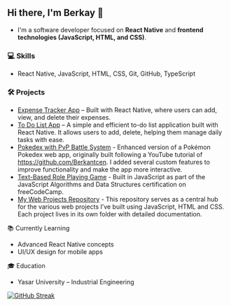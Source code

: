 ## Hi there, I'm Berkay 👋

- I'm a software developer focused on **React Native** and **frontend technologies (JavaScript, HTML, and CSS)**.

### 💻 Skills
- React Native, JavaScript, HTML, CSS, Git, GitHub, TypeScript

### 🛠️ Projects

- [Expense Tracker App](https://github.com/Cataltug/ExpTrackerv2) –  Built with React Native, where users can add, view, and delete their expenses.
- [To Do List App](https://github.com/Cataltug/TodoListChallengeApp) – A simple and efficient to-do list application built with React Native. It allows users to add, delete, helping them manage daily tasks with ease.
- [Pokedex with PvP Battle System](https://github.com/Cataltug/EnhancedPokedex) - Enhanced version of a Pokémon Pokedex web app, originally built following a YouTube tutorial of https://github.com/Berkantcen. I added several custom features to improve functionality and make the app more interactive.
- [Text-Based Role Playing Game](https://github.com/Cataltug/JavaScript-RPG) -  Built in JavaScript as part of the JavaScript Algorithms and Data Structures certification on freeCodeCamp.
- [My Web Projects Repository](https://github.com/Cataltug/Web-Practices) - This repository serves as a central hub for the various web projects I’ve built using JavaScript, HTML and CSS. Each project lives in its own folder with detailed documentation.

📚 Currently Learning
- Advanced React Native concepts
- UI/UX design for mobile apps

🎓 Education
- Yasar University – Industrial Engineering



[![GitHub Streak](https://streak-stats.demolab.com?user=Cataltug&theme=tokyonight&hide_border=true)](https://git.io/streak-stats)
